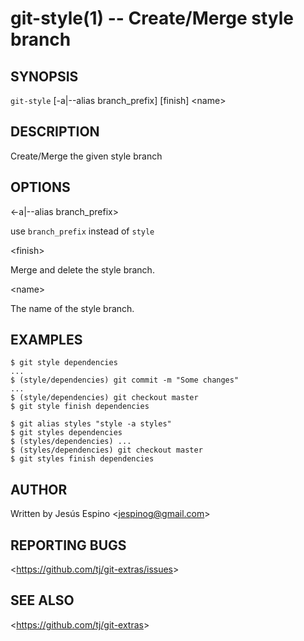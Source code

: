 git-style(1) -- Create/Merge style branch
=======================================

## SYNOPSIS

`git-style` [-a|--alias branch_prefix] [finish] &lt;name&gt;

## DESCRIPTION

  Create/Merge the given style branch

## OPTIONS

  &lt;-a|--alias branch_prefix&gt;

  use `branch_prefix` instead of `style`

  &lt;finish&gt;

  Merge and delete the style branch.

  &lt;name&gt;

  The name of the style branch.

## EXAMPLES

    $ git style dependencies
    ...
    $ (style/dependencies) git commit -m "Some changes"
    ...
    $ (style/dependencies) git checkout master
    $ git style finish dependencies

    $ git alias styles "style -a styles"
    $ git styles dependencies
    $ (styles/dependencies) ...
    $ (styles/dependencies) git checkout master
    $ git styles finish dependencies

## AUTHOR

Written by Jesús Espino &lt;<jespinog@gmail.com>&gt;

## REPORTING BUGS

&lt;<https://github.com/tj/git-extras/issues>&gt;

## SEE ALSO

&lt;<https://github.com/tj/git-extras>&gt;
